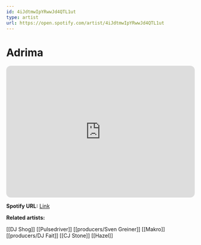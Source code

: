 ```yaml
---
id: 4iJdtmwIpYRwwJd4QTL1ut
type: artist
url: https://open.spotify.com/artist/4iJdtmwIpYRwwJd4QTL1ut
---
```

# Adrima

<iframe style="border-radius:12px" src="https://open.spotify.com/embed/artist/4iJdtmwIpYRwwJd4QTL1ut" width="100%" height="352" frameBorder="0" allowfullscreen="" allow="autoplay; clipboard-write; encrypted-media; fullscreen; picture-in-picture" loading="lazy"></iframe>

**Spotify URL:** [Link](https://open.spotify.com/artist/4iJdtmwIpYRwwJd4QTL1ut)

**Related artists:**

[[DJ Shog]]
[[Pulsedriver]]
[[producers/Sven Greiner]]
[[Makro]]
[[producers/DJ Fait]]
[[CJ Stone]]
[[Hazel]]

